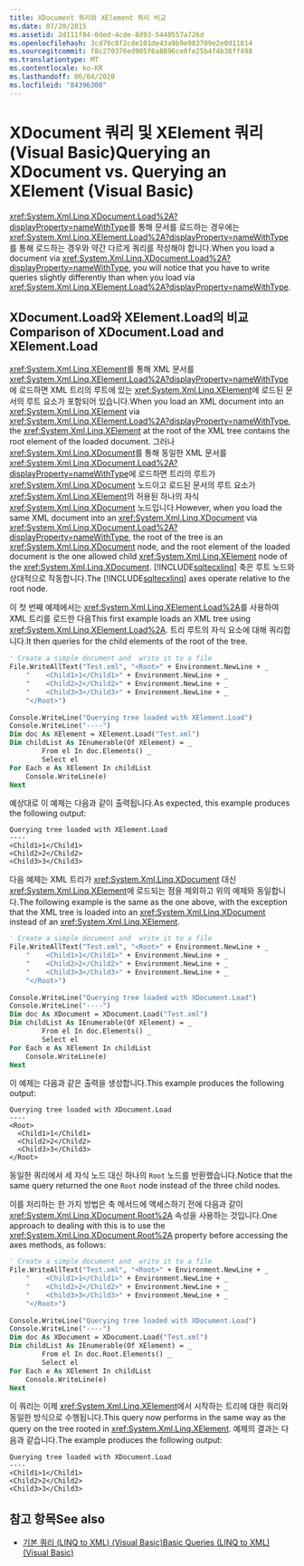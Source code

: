 ```yaml
---
title: XDocument 쿼리와 XElement 쿼리 비교
ms.date: 07/20/2015
ms.assetid: 2d111f84-0ded-4cde-8d93-5440557a726d
ms.openlocfilehash: 3cd79c8f2cde101de43a9b9e983709e2e0d11814
ms.sourcegitcommit: f8c270376ed905f6a8896ce0fe25b4f4b38ff498
ms.translationtype: MT
ms.contentlocale: ko-KR
ms.lasthandoff: 06/04/2020
ms.locfileid: "84396300"
---
```

# <a name="querying-an-xdocument-vs-querying-an-xelement-visual-basic"></a><span data-ttu-id="1d763-102">XDocument 쿼리 및 XElement 쿼리 (Visual Basic)</span><span class="sxs-lookup"><span data-stu-id="1d763-102">Querying an XDocument vs. Querying an XElement (Visual Basic)</span></span>
<span data-ttu-id="1d763-103"><xref:System.Xml.Linq.XDocument.Load%2A?displayProperty=nameWithType>를 통해 문서를 로드하는 경우에는 <xref:System.Xml.Linq.XElement.Load%2A?displayProperty=nameWithType>를 통해 로드하는 경우와 약간 다르게 쿼리를 작성해야 합니다.</span><span class="sxs-lookup"><span data-stu-id="1d763-103">When you load a document via <xref:System.Xml.Linq.XDocument.Load%2A?displayProperty=nameWithType>, you will notice that you have to write queries slightly differently than when you load via <xref:System.Xml.Linq.XElement.Load%2A?displayProperty=nameWithType>.</span></span>  
  
## <a name="comparison-of-xdocumentload-and-xelementload"></a><span data-ttu-id="1d763-104">XDocument.Load와 XElement.Load의 비교</span><span class="sxs-lookup"><span data-stu-id="1d763-104">Comparison of XDocument.Load and XElement.Load</span></span>  
 <span data-ttu-id="1d763-105"><xref:System.Xml.Linq.XElement>를 통해 XML 문서를 <xref:System.Xml.Linq.XElement.Load%2A?displayProperty=nameWithType>에 로드하면 XML 트리의 루트에 있는 <xref:System.Xml.Linq.XElement>에 로드된 문서의 루트 요소가 포함되어 있습니다.</span><span class="sxs-lookup"><span data-stu-id="1d763-105">When you load an XML document into an <xref:System.Xml.Linq.XElement> via <xref:System.Xml.Linq.XElement.Load%2A?displayProperty=nameWithType>, the <xref:System.Xml.Linq.XElement> at the root of the XML tree contains the root element of the loaded document.</span></span> <span data-ttu-id="1d763-106">그러나 <xref:System.Xml.Linq.XDocument>를 통해 동일한 XML 문서를 <xref:System.Xml.Linq.XDocument.Load%2A?displayProperty=nameWithType>에 로드하면 트리의 루트가 <xref:System.Xml.Linq.XDocument> 노드이고 로드된 문서의 루트 요소가 <xref:System.Xml.Linq.XElement>의 허용된 하나의 자식 <xref:System.Xml.Linq.XDocument> 노드입니다.</span><span class="sxs-lookup"><span data-stu-id="1d763-106">However, when you load the same XML document into an <xref:System.Xml.Linq.XDocument> via <xref:System.Xml.Linq.XDocument.Load%2A?displayProperty=nameWithType>, the root of the tree is an <xref:System.Xml.Linq.XDocument> node, and the root element of the loaded document is the one allowed child <xref:System.Xml.Linq.XElement> node of the <xref:System.Xml.Linq.XDocument>.</span></span> <span data-ttu-id="1d763-107">[!INCLUDE[sqltecxlinq](~/includes/sqltecxlinq-md.md)] 축은 루트 노드와 상대적으로 작동합니다.</span><span class="sxs-lookup"><span data-stu-id="1d763-107">The [!INCLUDE[sqltecxlinq](~/includes/sqltecxlinq-md.md)] axes operate relative to the root node.</span></span>  
  
 <span data-ttu-id="1d763-108">이 첫 번째 예제에서는 <xref:System.Xml.Linq.XElement.Load%2A>를 사용하여 XML 트리를 로드한 다음</span><span class="sxs-lookup"><span data-stu-id="1d763-108">This first example loads an XML tree using <xref:System.Xml.Linq.XElement.Load%2A>.</span></span> <span data-ttu-id="1d763-109">트리 루트의 자식 요소에 대해 쿼리합니다.</span><span class="sxs-lookup"><span data-stu-id="1d763-109">It then queries for the child elements of the root of the tree.</span></span>  
  
```vb  
' Create a simple document and  write it to a file  
File.WriteAllText("Test.xml", "<Root>" + Environment.NewLine + _  
    "    <Child1>1</Child1>" + Environment.NewLine + _  
    "    <Child2>2</Child2>" + Environment.NewLine + _  
    "    <Child3>3</Child3>" + Environment.NewLine + _  
    "</Root>")  
  
Console.WriteLine("Querying tree loaded with XElement.Load")  
Console.WriteLine("----")  
Dim doc As XElement = XElement.Load("Test.xml")  
Dim childList As IEnumerable(Of XElement) = _  
        From el In doc.Elements() _  
        Select el  
For Each e As XElement In childList  
    Console.WriteLine(e)  
Next  
```  
  
 <span data-ttu-id="1d763-110">예상대로 이 예제는 다음과 같이 출력됩니다.</span><span class="sxs-lookup"><span data-stu-id="1d763-110">As expected, this example produces the following output:</span></span>  
  
```console
Querying tree loaded with XElement.Load  
----  
<Child1>1</Child1>  
<Child2>2</Child2>  
<Child3>3</Child3>  
```  
  
 <span data-ttu-id="1d763-111">다음 예제는 XML 트리가 <xref:System.Xml.Linq.XDocument> 대신 <xref:System.Xml.Linq.XElement>에 로드되는 점을 제외하고 위의 예제와 동일합니다.</span><span class="sxs-lookup"><span data-stu-id="1d763-111">The following example is the same as the one above, with the exception that the XML tree is loaded into an <xref:System.Xml.Linq.XDocument> instead of an <xref:System.Xml.Linq.XElement>.</span></span>  
  
```vb  
' Create a simple document and  write it to a file  
File.WriteAllText("Test.xml", "<Root>" + Environment.NewLine + _  
    "    <Child1>1</Child1>" + Environment.NewLine + _  
    "    <Child2>2</Child2>" + Environment.NewLine + _  
    "    <Child3>3</Child3>" + Environment.NewLine + _  
    "</Root>")  
  
Console.WriteLine("Querying tree loaded with XDocument.Load")  
Console.WriteLine("----")  
Dim doc As XDocument = XDocument.Load("Test.xml")  
Dim childList As IEnumerable(Of XElement) = _  
        From el In doc.Elements() _  
        Select el  
For Each e As XElement In childList  
    Console.WriteLine(e)  
Next  
```  
  
 <span data-ttu-id="1d763-112">이 예제는 다음과 같은 출력을 생성합니다.</span><span class="sxs-lookup"><span data-stu-id="1d763-112">This example produces the following output:</span></span>  
  
```console
Querying tree loaded with XDocument.Load  
----  
<Root>  
  <Child1>1</Child1>  
  <Child2>2</Child2>  
  <Child3>3</Child3>  
</Root>  
```  
  
 <span data-ttu-id="1d763-113">동일한 쿼리에서 세 자식 노드 대신 하나의 `Root` 노드를 반환했습니다.</span><span class="sxs-lookup"><span data-stu-id="1d763-113">Notice that the same query returned the one `Root` node instead of the three child nodes.</span></span>  
  
 <span data-ttu-id="1d763-114">이를 처리하는 한 가지 방법은 축 메서드에 액세스하기 전에 다음과 같이 <xref:System.Xml.Linq.XDocument.Root%2A> 속성을 사용하는 것입니다.</span><span class="sxs-lookup"><span data-stu-id="1d763-114">One approach to dealing with this is to use the <xref:System.Xml.Linq.XDocument.Root%2A> property before accessing the axes methods, as follows:</span></span>  
  
```vb  
' Create a simple document and  write it to a file  
File.WriteAllText("Test.xml", "<Root>" + Environment.NewLine + _  
    "    <Child1>1</Child1>" + Environment.NewLine + _  
    "    <Child2>2</Child2>" + Environment.NewLine + _  
    "    <Child3>3</Child3>" + Environment.NewLine + _  
    "</Root>")  
  
Console.WriteLine("Querying tree loaded with XDocument.Load")  
Console.WriteLine("----")  
Dim doc As XDocument = XDocument.Load("Test.xml")  
Dim childList As IEnumerable(Of XElement) = _  
        From el In doc.Root.Elements() _  
        Select el  
For Each e As XElement In childList  
    Console.WriteLine(e)  
Next  
```  
  
 <span data-ttu-id="1d763-115">이 쿼리는 이제 <xref:System.Xml.Linq.XElement>에서 시작하는 트리에 대한 쿼리와 동일한 방식으로 수행됩니다.</span><span class="sxs-lookup"><span data-stu-id="1d763-115">This query now performs in the same way as the query on the tree rooted in <xref:System.Xml.Linq.XElement>.</span></span> <span data-ttu-id="1d763-116">예제의 결과는 다음과 같습니다.</span><span class="sxs-lookup"><span data-stu-id="1d763-116">The example produces the following output:</span></span>  
  
```console
Querying tree loaded with XDocument.Load  
----  
<Child1>1</Child1>  
<Child2>2</Child2>  
<Child3>3</Child3>  
```  
  
## <a name="see-also"></a><span data-ttu-id="1d763-117">참고 항목</span><span class="sxs-lookup"><span data-stu-id="1d763-117">See also</span></span>

- [<span data-ttu-id="1d763-118">기본 쿼리 (LINQ to XML) (Visual Basic)</span><span class="sxs-lookup"><span data-stu-id="1d763-118">Basic Queries (LINQ to XML) (Visual Basic)</span></span>](basic-queries-linq-to-xml.md)

